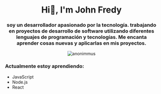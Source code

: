  <div id="cabecera" align="center">
        <h1>Hi👋, I'm John Fredy</h1>
 <div id="cuerpo" column="2"> 
        <h3>soy un desarrollador apasionado por la tecnología. trabajando en proyectos de desarrollo de software utilizando diferentes lenguajes de programación             y tecnologías. Me encanta aprender cosas nuevas y aplicarlas en mis proyectos.</h3>
         <img
            src="https://media.giphy.com/media/qgQUggAC3Pfv687qPC/giphy.gif"
            alt="anonimmus"            
          />
    </div>   
          <h3 align="left">Actualmente estoy aprendiendo:</h3>
          <ul id="lista" align="left">
            <li>JavaScript</li>
            <li>Node.js</li>
            <li>React</li>
          </ul>
       
  </div>
